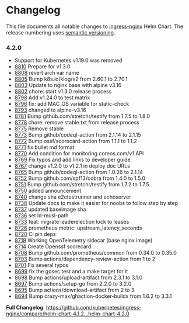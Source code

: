 # Changelog

This file documents all notable changes to [ingress-nginx](https://github.com/kubernetes/ingress-nginx) Helm Chart. The release numbering uses [semantic versioning](http://semver.org).

### 4.2.0

* Support for Kubernetes v1.19.0 was removed
* [8810](https://github.com/kubernetes/ingress-nginx/pull/8810) Prepare for v1.3.0
* [8808](https://github.com/kubernetes/ingress-nginx/pull/8808) revert arch var name
* [8805](https://github.com/kubernetes/ingress-nginx/pull/8805) Bump k8s.io/klog/v2 from 2.60.1 to 2.70.1
* [8803](https://github.com/kubernetes/ingress-nginx/pull/8803) Update to nginx base with alpine v3.16
* [8802](https://github.com/kubernetes/ingress-nginx/pull/8802) chore: start v1.3.0 release process
* [8798](https://github.com/kubernetes/ingress-nginx/pull/8798) Add v1.24.0 to test matrix
* [8796](https://github.com/kubernetes/ingress-nginx/pull/8796) fix: add MAC_OS variable for static-check
* [8793](https://github.com/kubernetes/ingress-nginx/pull/8793) changed to alpine-v3.16
* [8781](https://github.com/kubernetes/ingress-nginx/pull/8781) Bump github.com/stretchr/testify from 1.7.5 to 1.8.0
* [8778](https://github.com/kubernetes/ingress-nginx/pull/8778) chore: remove stable.txt from release process
* [8775](https://github.com/kubernetes/ingress-nginx/pull/8775) Remove stable
* [8773](https://github.com/kubernetes/ingress-nginx/pull/8773) Bump github/codeql-action from 2.1.14 to 2.1.15
* [8772](https://github.com/kubernetes/ingress-nginx/pull/8772) Bump ossf/scorecard-action from 1.1.1 to 1.1.2
* [8771](https://github.com/kubernetes/ingress-nginx/pull/8771) fix bullet md format
* [8770](https://github.com/kubernetes/ingress-nginx/pull/8770) Add condition for monitoring.coreos.com/v1 API
* [8769](https://github.com/kubernetes/ingress-nginx/pull/8769) Fix typos and add links to developer guide
* [8767](https://github.com/kubernetes/ingress-nginx/pull/8767) change v1.2.0 to v1.2.1 in deploy doc URLs
* [8765](https://github.com/kubernetes/ingress-nginx/pull/8765) Bump github/codeql-action from 1.0.26 to 2.1.14
* [8752](https://github.com/kubernetes/ingress-nginx/pull/8752) Bump github.com/spf13/cobra from 1.4.0 to 1.5.0
* [8751](https://github.com/kubernetes/ingress-nginx/pull/8751) Bump github.com/stretchr/testify from 1.7.2 to 1.7.5
* [8750](https://github.com/kubernetes/ingress-nginx/pull/8750) added announcement
* [8740](https://github.com/kubernetes/ingress-nginx/pull/8740) change sha e2etestrunner and echoserver
* [8738](https://github.com/kubernetes/ingress-nginx/pull/8738) Update docs to make it easier for noobs to follow step by step
* [8737](https://github.com/kubernetes/ingress-nginx/pull/8737) updated baseimage sha
* [8736](https://github.com/kubernetes/ingress-nginx/pull/8736) set ld-musl-path
* [8733](https://github.com/kubernetes/ingress-nginx/pull/8733) feat: migrate leaderelection lock to leases
* [8726](https://github.com/kubernetes/ingress-nginx/pull/8726) prometheus metric: upstream_latency_seconds
* [8720](https://github.com/kubernetes/ingress-nginx/pull/8720) Ci pin deps
* [8719](https://github.com/kubernetes/ingress-nginx/pull/8719) Working OpenTelemetry sidecar (base nginx image)
* [8714](https://github.com/kubernetes/ingress-nginx/pull/8714) Create Openssf scorecard
* [8708](https://github.com/kubernetes/ingress-nginx/pull/8708) Bump github.com/prometheus/common from 0.34.0 to 0.35.0
* [8703](https://github.com/kubernetes/ingress-nginx/pull/8703) Bump actions/dependency-review-action from 1 to 2
* [8701](https://github.com/kubernetes/ingress-nginx/pull/8701) Fix several typos
* [8699](https://github.com/kubernetes/ingress-nginx/pull/8699) fix the gosec test and a make target for it
* [8698](https://github.com/kubernetes/ingress-nginx/pull/8698) Bump actions/upload-artifact from 2.3.1 to 3.1.0
* [8697](https://github.com/kubernetes/ingress-nginx/pull/8697) Bump actions/setup-go from 2.2.0 to 3.2.0
* [8695](https://github.com/kubernetes/ingress-nginx/pull/8695) Bump actions/download-artifact from 2 to 3
* [8694](https://github.com/kubernetes/ingress-nginx/pull/8694) Bump crazy-max/ghaction-docker-buildx from 1.6.2 to 3.3.1

**Full Changelog**: https://github.com/kubernetes/ingress-nginx/compare/helm-chart-4.1.2...helm-chart-4.2.0
